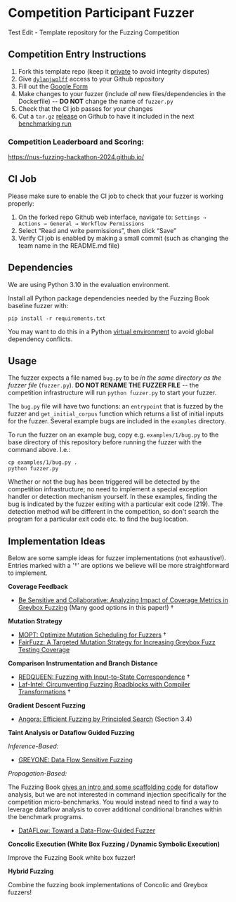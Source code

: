 # Competition Participant Fuzzer
Test Edit - Template repository for the Fuzzing Competition

## Competition Entry Instructions
1. Fork this template repo (keep it [private](https://gist.github.com/0xjac/85097472043b697ab57ba1b1c7530274) to avoid integrity disputes)
2. Give [`dylanjwolff`](https://github.com/dylanjwolff) access to your Github repository
3. Fill out the [Google Form](https://docs.google.com/forms/d/1WoiEGgFWDUs9WLSmpt-36C0HzQNYACoJds4QrDm8yDA/viewform)
4. Make changes to your fuzzer (include *all* new files/dependencies in the Dockerfile) -- **DO NOT** change the name of `fuzzer.py`
5. Check that the CI job passes for your changes
6. Cut a `tar.gz` [release](https://docs.github.com/en/repositories/releasing-projects-on-github/managing-releases-in-a-repository) on Github to have it included in the next [benchmarking run](https://nus-fuzzing-hackathon-2024.github.io/)

### Competition Leaderboard and Scoring:
https://nus-fuzzing-hackathon-2024.github.io/

## CI Job

Please make sure to enable the CI job to check that your fuzzer is working properly:

1. On the forked repo Github web interface, navigate to:
 ```Settings → Actions → General → Workflow Permissions```
2. Select “Read and write permissions”, then click “Save”
3. Verify CI job is enabled by making a small commit (such as changing the team name in the README.md file)


## Dependencies

We are using Python 3.10 in the evaluation environment.

Install all Python package dependencies needed by the Fuzzing Book baseline fuzzer with:

```
pip install -r requirements.txt
```

You may want to do this in a Python [virtual environment](https://docs.python.org/3/library/venv.html) to avoid global dependency conflicts.

## Usage

The fuzzer expects a file named `bug.py` to be *in the same directory as the fuzzer file* (`fuzzer.py`).
**DO NOT RENAME THE FUZZER FILE** -- the competition infrastructure will run `python fuzzer.py` to start your fuzzer.

The `bug.py` file will have two functions: an `entrypoint` that is fuzzed by the fuzzer and `get_initial_corpus` function which returns a list of initial inputs for the fuzzer.
Several example bugs are included in the `examples` directory.

To run the fuzzer on an example bug, copy e.g. `examples/1/bug.py` to the base directory of this repository before running the fuzzer with the command above.
I.e.:

```
cp examples/1/bug.py .
python fuzzer.py
```

Whether or not the bug has been triggered will be detected by the competition infrastructure; no need to implement a special exception handler or detection mechanism yourself.
In these examples, finding the bug is indicated by the fuzzer exiting with a particular exit code (219).
The detection method *will* be different in the competition, so don't search the program for a particular exit code etc. to find the bug location.

## Implementation Ideas
Below are some sample ideas for fuzzer implementations (not exhaustive!).
Entries marked with a '&dagger;' are options we believe will be more straightforward to implement.


**Coverage Feedback**

- [Be Sensitive and Collaborative: Analyzing Impact of Coverage Metrics in Greybox Fuzzing](https://www.usenix.org/system/files/raid2019-wang-jinghan.pdf)
(Many good options in this paper!) &dagger;

**Mutation Strategy**

- [MOPT: Optimize Mutation Scheduling for Fuzzers](https://www.usenix.org/system/files/sec19-lyu.pdf) &dagger;
- [FairFuzz: A Targeted Mutation Strategy for Increasing Greybox Fuzz Testing Coverage](https://dl.acm.org/doi/pdf/10.1145/3238147.3238176)

**Comparison Instrumentation and Branch Distance**

<!--- - [Harvey: A Greybox Fuzzer for Smart Contracts](https://mariachris.github.io/Pubs/FSE-2020-Harvey.pdf) &dagger;
(Sections 4.2 and 4.3) -->

- [REDQUEEN: Fuzzing with Input-to-State Correspondence](https://www.ndss-symposium.org/wp-content/uploads/2019/02/ndss2019_04A-2_Aschermann_paper.pdf) &dagger;
- [Laf-Intel: Circumventing Fuzzing Roadblocks with Compiler Transformations](https://lafintel.wordpress.com/) &dagger;

**Gradient Descent Fuzzing**

- [Angora: Efficient Fuzzing by Principled Search](https://web.cs.ucdavis.edu/~hchen/paper/chen2018angora.pdf) (Section 3.4)
<!--- - [JIGSAW: Efficient and Scalable Path Constraints Fuzzing](https://www.cs.ucr.edu/~csong/oakland22-jigsaw.pdf) (Section 4.D) -->

**Taint Analysis or Dataflow Guided Fuzzing**

*Inference-Based:*

- [GREYONE: Data Flow Sensitive Fuzzing](https://www.usenix.org/conference/usenixsecurity20/presentation/gan)
<!--- - [PATA: Fuzzing with Path Aware Taint Analysis (S\&P 2022)](http://www.wingtecher.com/themes/WingTecherResearch/assets/papers/sp22.pdf) (more complex) -->

*Propagation-Based:*

The Fuzzing Book [gives an intro and some scaffolding code](https://www.fuzzingbook.org/html/InformationFlow.html) for dataflow analysis, but we are not interested in command injection specifically for the competition micro-benchmarks.
You would instead need to find a way to leverage dataflow analysis to cover additional conditional branches within the benchmark programs.

- [DatAFLow: Toward a Data-Flow-Guided Fuzzer](https://dl.acm.org/doi/pdf/10.1145/3587156)

**Concolic Execution (White Box Fuzzing / Dynamic Symbolic Execution)**

Improve the Fuzzing Book white box fuzzer!

**Hybrid Fuzzing**

Combine the fuzzing book implementations of Concolic and Greybox fuzzers!
